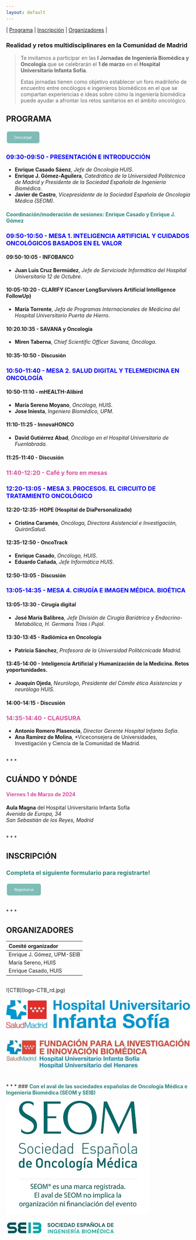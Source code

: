 ```yaml
---
layout: default
---
```

| [Programa](#programa) | [Inscripción](#inscripción) | [Organizadores](#organizadores) |

### Realidad y retos multidisciplinares en la Comunidad de Madrid

> Te invitamos a participar en las **I Jornadas de Ingeniería Biomédica y Oncología** que se celebrarán el **1 de marzo** en el **Hospital Universitario Infanta Sofía**.
> 
> Estas jornadas tienen como objetivo establecer un foro madrileño de encuentro entre oncólogos e ingenieros biomédicos en el que se compartan experiencias e ideas sobre cómo la ingeniería biomédica puede ayudar a afrontar los retos sanitarios en el ámbito oncológico.

## PROGRAMA

<a href="https://drive.upm.es/s/xoqM7rxDg2fo6al" style="background-color: #7EBCB5; color: white; padding: 10px 20px; text-align: center; text-decoration: none; display: inline-block; font-size: 10px; margin: 4px 2px; cursor: pointer; border-radius: 5px;">Descargar</a>

### <span style="color: blue; font-weight:bold;">09:30-09:50 - PRESENTACIÓN E INTRODUCCIÓN</span> 
- **Enrique Casado Sáenz**, *Jefe de Oncología HUIS*.
- **Enrique J. Gómez-Aguilera**, *Catedrático de la Universidad Politécnica de Madrid y Presidente de la Sociedad Española de Ingeniería Biomédica*.
- **Javier de Castro**, *Vicepresidente de la Sociedad Española de Oncología Médica (SEOM)*.

#### <span style="color: #2C837A; font-weight:bold;">Coordinación/moderación de sesiones: Enrique Casado y Enrique J. Gómez</span>

### <span style="color: blue; font-weight:bold;">09:50-10:50 - MESA 1. INTELIGENCIA ARTIFICIAL Y CUIDADOS ONCOLÓGICOS BASADOS EN EL VALOR</span> 

#### 09:50-10:05 - INFOBANCO
- **Juan Luis Cruz Bermúdez**, *Jefe de Serviciode Informática del Hospital Universitario 12 de Octubre*.

#### 10:05-10:20 - CLARIFY (Cancer LongSurvivors Artificial Intelligence FollowUp)
- **María Torrente**, *Jefa de Programas Internacionales de Medicina del Hospital Universitario Puerta de Hierro*.

#### 10:20.10:35 - SAVANA y Oncología
- **Miren Taberna**, *Chief Scientific Officer Savana, Oncóloga*.

#### 10:35-10:50 - Discusión

### <span style="color: blue; font-weight:bold;">10:50-11:40 - MESA 2. SALUD DIGITAL Y TELEMEDICINA EN ONCOLOGÍA</span>  

#### 10:50-11:10 - mHEALTH-Alibird
- **María Sereno Moyano**, *Oncóloga, HUIS*.
- **Jose Iniesta**, *Ingeniero Biomédico, UPM*.

#### 11:10-11:25 - InnovaHONCO
- **David Gutiérrez Abad**, *Oncólogo en el Hospital Universitario de Fuenlabrada*.

#### 11:25-11:40 - Discusión

### <span style="color: #D4519D; font-weight:bold;">11:40-12:20 - Café y foro en mesas</span>   

### <span style="color: blue; font-weight:bold;">12:20-13:05 - MESA 3. PROCESOS. EL CIRCUITO DE TRATAMIENTO ONCOLÓGICO</span>   

#### 12:20-12:35- HOPE (Hospital de DíaPersonalizado)
- **Cristina Caramés**, *Oncóloga, Directora Asistencial e Investigación, QuirónSalud*.

#### 12:35-12:50 - OncoTrack
- **Enrique Casado**, *Oncólogo, HUIS*.
- **Eduardo Cañada**, *Jefe Informática HUIS*.

#### 12:50-13:05 - Discusión

### <span style="color: blue; font-weight:bold;">13:05-14:35 - MESA 4. CIRUGÍA E IMAGEN MÉDICA. BIOÉTICA</span>   

#### 13:05-13:30 - Cirugía digital
- **José María Balibrea**, *Jefe División de Cirugía Bariátrica y Endocrino-Metabólica, H. Germans Trias i Pujol*.

#### 13:30-13:45 - Radiómica en Oncología
- **Patricia Sánchez**, *Profesora de la Universidad Politécnicade Madrid*.

#### 13:45-14:00 - Inteligencia Artificial y Humanización de la Medicina. Retos yoportunidades.
- **Joaquín Ojeda**, *Neurólogo, Presidente del Cómite ética Asistencias y neurólogo HUIS*.

#### 14:00-14:15 - Discusión

### <span style="color: #D4519D; font-weight:bold;">14:35-14:40 - CLAUSURA</span>   
- **Antonio Romero Plasencia**, *Director Gerente Hospital Infanta Sofía*.
- **Ana Ramírez de Molina**, *Viceconsejera de Universidades, Investigación y Ciencia de la Comunidad de Madrid.

<br>
* * *

## CUÁNDO Y DÓNDE
#### <span style="color: #D4519D; font-weight:bold;">Viernes 1 de Marzo de 2024</span>   
**Aula Magna** del Hospital Universitario Infanta Sofía
<br>
*Avenida de Europa, 34* 
<br>
*San Sebastián de los Reyes, Madrid*

<br>
* * *


## INSCRIPCIÓN
### <span style="color: #2C837A; font-weight:bold;">Completa el siguiente formulario para registrarte!</span>

<a href="https://docs.google.com/forms/d/e/1FAIpQLScxaYG1qYPPrmg5h8QCs2LVK8G115P-D6Lkrcbr7eucIRWFug/viewform?usp=sf_link" style="background-color: #7EBCB5; color: white; padding: 10px 20px; text-align: center; text-decoration: none; display: inline-block; font-size: 10px; margin: 4px 2px; cursor: pointer; border-radius: 5px;">Registrarse</a>

<br>
* * *


## ORGANIZADORES 

| Comité organizador        | 
|:-------------|
| Enrique J. Gómez, UPM-SEIB         | 
| María Sereno, HUIS | 
| Enrique Casado, HUIS           |

<br>
![CTB](logo-CTB_rd.jpg)

![HUIS](logo-HUIS_rd.jpg)

![Fundación IIB-HUIS-HUH](logo-FIIB-HUIS-HUH_rd.jpg)

<br>
* * *
### <span style="color: #2C837A; font-weight:bold;">Con el aval de las sociedades españolas de Oncología Médica e Ingeniería Biomédica (SEOM y SEIB)</span>

![SEOM](LogoSEOM_reduce.jpg)

![SEIB](logo-SEIB.jpg)

